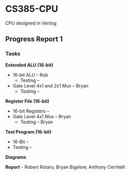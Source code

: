 # CS385-CPU
CPU designed in Verilog

## Progress Report 1

### Tasks
**Extended ALU (16-bit)**
* 16-bit ALU – Rob
  * Testing –
* Gate Level 4x1 and 2x1 Mux – Bryan
  * Testing –

**Register File (16-bit)**
* 16-bit Registers –
* Gate Level 4x1 Mux – Bryan
  * Testing – Bryan

**Test Program (16-bit)**
* 16-Bit –
* Testing –

**Diagrams**

**Report** - Robert Rotaru, Bryan Bigelow, Anthony Cerritelli
